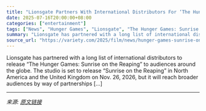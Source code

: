 ```yaml
---
title: "Lionsgate Partners With International Distributors For ‘The Hunger Games: Sunrise on the Reaping’"
date: 2025-07-16T20:00:00+08:00
categories: ["entertainment"]
tags: ["News", "Hunger Games", "Lionsgate", "The Hunger Games: Sunrise on the Reaping"]
summary: "Lionsgate has partnered with a long list of international distributors to release &#8220;The Hunger Games: Sunrise on the Reaping&#8221; to audiences around the globe. The studio is set to release &#8"
source_url: "https://variety.com/2025/film/news/hunger-games-sunrise-on-the-reaping-lionsgate-international-1236462755/"
---
```


Lionsgate has partnered with a long list of international distributors to release &#8220;The Hunger Games: Sunrise on the Reaping&#8221; to audiences around the globe. The studio is set to release &#8220;Sunrise on the Reaping&#8221; in North America and the United Kingdom on Nov. 26, 2026, but it will reach broader audiences by way of partnerships [&#8230;]

---

*来源: [原文链接](https://variety.com/2025/film/news/hunger-games-sunrise-on-the-reaping-lionsgate-international-1236462755/)*
